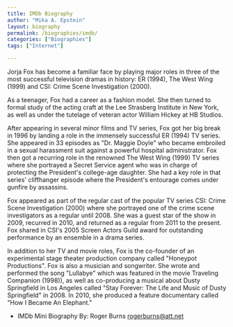 ```yaml
---
title: IMDb Biography
author: "Mika A. Epstein"
layout: biography
permalink: /biographies/imdb/
categories: ["Biographies"]
tags: ["Internet"]

---
```


Jorja Fox has become a familiar face by playing major roles in three of the most successful television dramas in history: ER (1994), The West Wing (1999) and CSI: Crime Scene Investigation (2000).

As a teenager, Fox had a career as a fashion model. She then turned to formal study of the acting craft at the Lee Strasberg Institute in New York, as well as under the tutelage of veteran actor William Hickey at HB Studios.

After appearing in several minor films and TV series, Fox got her big break in 1996 by landing a role in the immensely successful ER (1994) TV series. She appeared in 33 episodes as "Dr. Maggie Doyle" who became embroiled in a sexual harassment suit against a powerful hospital administrator. Fox then got a recurring role in the renowned The West Wing (1999) TV series where she portrayed a Secret Service agent who was in charge of protecting the President's college-age daughter. She had a key role in that series' cliffhanger episode where the President's entourage comes under gunfire by assassins.

Fox appeared as part of the regular cast of the popular TV series CSI: Crime Scene Investigation (2000) where she portrayed one of the crime scene investigators as a regular until 2008. She was a guest star of the show in 2009, recurred in 2010, and returned as a regular from 2011 to the present. Fox shared in CSI's 2005 Screen Actors Guild award for outstanding performance by an ensemble in a drama series.

In addition to her TV and movie roles, Fox is the co-founder of an experimental stage theater production company called "Honeypot Productions". Fox is also a musician and songwriter. She wrote and performed the song "Lullabye" which was featured in the movie Traveling Companion (1998)), as well as co-producing a musical about Dusty Springfield in Los Angeles called "Stay Forever: The Life and Music of Dusty Springfield" in 2008. In 2010, she produced a feature documentary called "How I Became An Elephant."

- IMDb Mini Biography By: Roger Burns <rogerburns@att.net>
